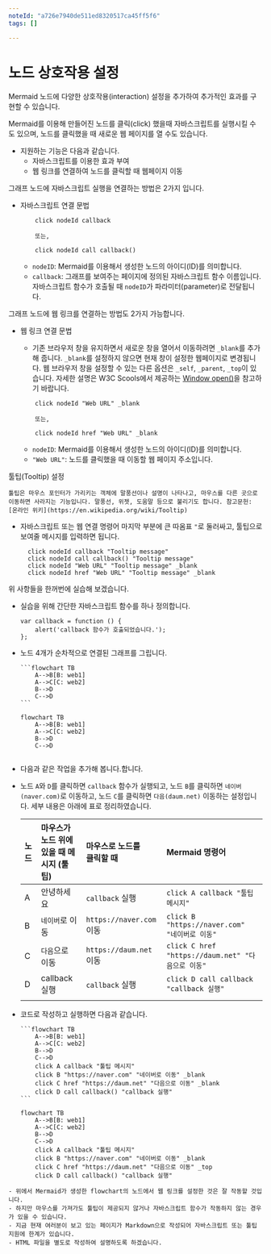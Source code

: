 ```yaml
---
noteId: "a726e7940de511ed8320517ca45ff5f6"
tags: []

---
```


# 노드 상호작용 설정

Mermaid 노드에 다양한 상호작용(interaction) 설정을 추가하여 추가적인 효과를 구현할 수 있습니다.

Mermaid를 이용해 만들어진 노드를 클릭(click) 했을때 자바스크립트를 실행시킬 수도 있으며, 노드를 클릭했을 때 새로운 웹 페이지를 열 수도 있습니다.

- 지원하는 기능은 다음과 같습니다.
    - 자바스크립트를 이용한 효과 부여
    - 웹 링크를 연결하여 노드를 클릭할 때 웹페이지 이동

그래프 노드에 자바스크립트 실행을 연결하는 방법은 2가지 입니다.
- 자바스크립트 연결 문법
  ```
      click nodeId callback
      
      또는,
      
      click nodeId call callback()
  ```
  - `nodeID`: Mermaid를 이용해서 생성한 노드의 아이디(ID)를 의미합니다.
  - `callback`: 그래프를 보여주는 페이지에 정의된 자바스크립트 함수 이름입니다. 자바스크립트 함수가 호출될 때 `nodeID`가 파라미터(parameter)로 전달됩니다.

그래프 노드에 웹 링크를  연결하는 방법도 2가지 가능합니다.

- 웹 링크 연결 문법
  - 기존 브라우저 창을 유지하면서 새로운 창을 열어서 이동하려면 `_blank`를 추가해 줍니다. `_blank`를 설정하지 않으면 현재 창이 설정한 웹페이지로 변경됩니다. 웹 브라우저 창을 설정할 수 있는 다른 옵션은 `_self`, `_parent`,  `_top`이 있습니다. 자세한 설명은 W3C Scools에서 제공하는 [Window open()](https://www.w3schools.com/jsref/met_win_open.asp)을 참고하기 바랍니다.
  
  ```
      click nodeId "Web URL" _blank
      
      또는,
      
      click nodeId href "Web URL" _blank
  ```
  - `nodeID`: Mermaid를 이용해서 생성한 노드의 아이디(ID)를 의미합니다.
  - `"Web URL"`: 노드를 클릭했을 때 이동할 웹 페이지 주소입니다.

툴팁(Tooltip) 설정

```{admonition} 툴팁(Tooltip)이란?
툴팁은 마우스 포인터가 가리키는 객체에 말풍선이나 설명이 나타나고, 마우스를 다른 곳으로 이동하면 사라지는 기능입니다. 말풍선, 위젯, 도움말 등으로 불리기도 합니다. 참고문헌: [온라인 위키](https://en.wikipedia.org/wiki/Tooltip)
```

- 자바스크립트 또는 웹 연결 명령어 마지막 부분에 큰 따옴표 `"`로 둘러싸고, 툴팁으로 보여줄 메시지를 입력하면 됩니다. 
    ```
      click nodeId callback "Tooltip message"
      click nodeId call callback() "Tooltip message" 
      click nodeId "Web URL" "Tooltip message" _blank
      click nodeId href "Web URL" "Tooltip message" _blank
    ```

위 사항들을 한꺼번에 실습해 보겠습니다.

- 실습을 위해 간단한 자바스크립트 함수를 하나 정의합니다.
    ```{code-block} javascript
    var callback = function () {
        alert('callback 함수가 호출되었습니다.');
    };
    ```

- 노드 4개가 순차적으로 연결된 그래프를 그립니다.
    ````
    ```flowchart TB
        A-->B[B: web1]
        A-->C[C: web2]
        B-->D
        C-->D
    ```
    ````
    
    ```{mermaid}
    flowchart TB
        A-->B[B: web1]
        A-->C[C: web2]
        B-->D
        C-->D
        
    ```

- 다음과 같은 작업을 추가해 봅니다.합니다.
- 노드 `A`와 `D`를 클릭하면 `callback` 함수가 실행되고, 노드 `B`를 클릭하면 `네이버(naver.com)`로 이동하고, 노드 `C`를 클릭하면 `다음(daum.net)` 이동하는 설정입니다. 세부 내용은 아래에 표로 정리하였습니다.

    |노드|마우스가 노드 위에<br>있을 때 메시지 (툴팁)| 마우스로 노드를<br>클릭할 때|Mermaid 명령어|
    |:---|:---|:---|:---|
    |A|안녕하세요| `callback` 실행|`click A callback "툴팁 메시지"`|
    |B|`네이버`로 이동|`https://naver.com` 이동|`click B "https://naver.com" "네이버로 이동"`|
    |C|`다음`으로 이동|`https://daum.net` 이동|`click C href "https://daum.net" "다음으로 이동"`|
    |D|callback 실행|`callback` 실행|`click D call callback "callback 실행"`|
    |||||

- 코드로 작성하고 실행하면 다음과 같습니다.
    ````
    ```flowchart TB
        A-->B[B: web1]
        A-->C[C: web2]
        B-->D
        C-->D
        click A callback "툴팁 메시지"
        click B "https://naver.com" "네이버로 이동" _blank
        click C href "https://daum.net" "다음으로 이동" _blank
        click D call callback() "callback 실행"
    ```
    ````

    ```{mermaid}
    flowchart TB
        A-->B[B: web1]
        A-->C[C: web2]
        B-->D
        C-->D
        click A callback "툴팁 메시지"
        click B "https://naver.com" "네이버로 이동" _blank
        click C href "https://daum.net" "다음으로 이동" _top
        click D call callback() "callback 실행"
    ```

```{Admonition} 인터액션이 제대로 작동하지 않는 경우
- 위에서 Mermaid가 생성한 flowchart의 노드에서 웹 링크를 설정한 것은 잘 작동할 것입니다. 
- 하지만 마우스를 가져가도 툴팁이 제공되지 않거나 자바스크립트 함수가 작동하지 않는 경우가 있을 수 있습니다. 
- 지금 현재 여러분이 보고 있는 페이지가 Markdown으로 작성되어 자바스크립트 또는 툴팁 지원에 한계가 있습니다. 
- HTML 파일을 별도로 작성하여 설명하도록 하겠습니다.
```
